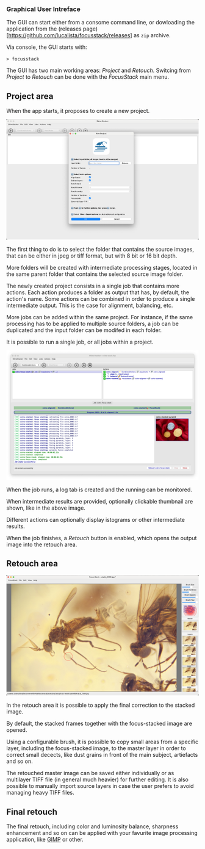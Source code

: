 ### Graphical User Intreface

The GUI can start either from a consome command line, or dowloading the application from the (releases page)[https://github.com/lucalista/focusstack/releases] as ```zip``` archive.

Via console, the GUI starts with:

```console
> focusstack
```

The GUI has two main working areas: *Project* and *Retouch*. 
Switcing from *Project* to *Retouch* can be done with the *FocusStack* main menu.

## Project area

When the app starts, it proposes to create a new project.

<img src='../img/gui-project-new.png' width="600">

The first thing to do is to select the folder that contains the source images, 
that can be either in jpeg or tiff format, but with 8 bit or 16 bit depth.

More folders will be created with intermediate processing stages, located in the same parent folder
that contains the selected source image folder.

The newly created project consists in a single job that contains more actions.
Each action produces a folder as output that has, by default, the action's name.
Some actions can be combined in order to produce a single intermediate output.
This is the case for alignment, balancing, etc.

More jobs can be added within the same project. For instance, if the same processing has
to be applied to multiple source folders, a job can be duplicated and the input folder can be
modifed in each folder.

It is possible to run a single job, or all jobs within a project.

<img src='../img/gui-project-run.png' width="600">

When the job runs, a log tab is created and the running can be monitored.

When intermediate results are provided, optionally clickable thumbnail are shown, like in the above image.

Different actions can optionally display istograms or other intermediate results.

When the job finishes, a *Retouch* button is enabled, which opens the output image into the retouch area.

## Retouch area

<img src='../img/gui-retouch.png' width="600">

In the retouch area it is possible to apply the final correction to the stacked image.

By default, the stacked frames together with the focus-stacked image are opened.

Using a configurable brush, it is possible to copy small areas from a specific layer, including
the focus-stacked image, to the master layer in order to correct small decects, like dust grains
in front of the main subject, artiefacts and so on.

The retouched master image can be saved either individually or as multilayer TIFF file (in general
much heavier) for further editing. It is also possible to manually import source layers in case
the user prefers to avoid managing heavy TIFF files.

## Final retouch

The final retouch, including color and luminosity balance, sharpness enhancement and
so on can be applied with your favurite image processing application, like [GIMP](https://www.gimp.org/)
or other.

